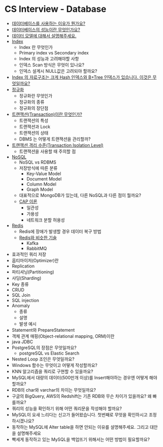 # CS Interview - Database

- [데이터베이스를 사용하는 이유가 뭔가요?](https://github.com/cow-coding/Keep-going-tech-interview/blob/main/Computer%20Science/Database/1.%20Why%20use%20database.md)
- [데이터베이스의 성능이란 무엇인가요?](https://github.com/cow-coding/Keep-going-tech-interview/blob/main/Computer%20Science/Database/2.%20Database%20performance.md)
- [데이터 모델에 대해서 설명해주세요.](https://github.com/cow-coding/Keep-going-tech-interview/blob/main/Computer%20Science/Database/3.%20Data%20model.md)
- [Index](https://github.com/cow-coding/Keep-going-tech-interview/blob/main/Computer%20Science/Database/4.%20Index.md)
  - Index 란 무엇인가    
  - Primary index vs Secondary index
  - Index 의 성능과 고려해야할 사항
  - 인덱스 Scan 방식은 무엇이 있나요?
  - 인덱스 설계시 NULL값은 고려되야 할까요?
- [Index 의 자료구조는 크게 Hash 인덱스와 B+Tree 인덱스가 있습니다. 이것은 무엇일까요?](https://github.com/cow-coding/Keep-going-tech-interview/blob/main/Computer%20Science/Database/5.%20Index%20Structure.md)
- [정규화](https://github.com/cow-coding/Keep-going-tech-interview/blob/main/Computer%20Science/Database/6.%20Normalization.md)
  - 정규화란 무엇인가
  - 정규화의 종류
  - 정규화의 장단점
- [트랜잭션(Transaction)이란 무엇인가?](https://github.com/cow-coding/Keep-going-tech-interview/blob/main/Computer%20Science/Database/7.%20Transaction.md)
  - 트랜잭션의 특성
  - 트랜잭션과 Lock
  - 트랜잭션의 상태
  - DBMS 는 어떻게 트랜잭션을 관리할까?
- [트랜잭션 격리 수준(Transaction Isolation Level)](https://github.com/cow-coding/Keep-going-tech-interview/blob/main/Computer%20Science/Database/8.%20Transaction%20Level.md)
  - 트랜잭션을 사용할 때 주의할 점
- [NoSQL](https://github.com/cow-coding/Keep-going-tech-interview/blob/main/Computer%20Science/Database/9.%20NoSQL.md)
  - NoSQL vs RDBMS  
  - 저장방식에 따른 분류
    - Key-Value Model
    - Document Model
    - Column Model
    - Graph Model
  - 대표적으로 MongoDB가 있는데, 다른 NoSQL과 다른 점이 뭘까요?
  - [CAP 이론](https://github.com/cow-coding/Keep-going-tech-interview/blob/main/Computer%20Science/Database/10.%20cap.md)
    - 일관성
    - 가용성
    - 네트워크 분할 허용성
- [Redis](https://github.com/cow-coding/Keep-going-tech-interview/blob/main/Computer%20Science/Database/11.%20Redis.md)
  - Redis에 장애가 발생할 경우 데이터 복구 방법
  - [Redis와 비슷한 기술](https://github.com/cow-coding/Keep-going-tech-interview/blob/main/Computer%20Science/Database/12.%20Broker.md)
    - Kafka
    - RabbitMQ
- 효과적인 쿼리 저장
- 옵티마이저(Optimizer)란
- Replication
- 파티셔닝(Partitioning)
- 샤딩(Sharding)
- Key 종류
- CRUD 
- SQL Join
- SQL injection
- Anomaly
  - 종류
  - 설명
  - 발생 예시
- Statement와 PrepareStatement
- 객체 관계 매핑(Object-relational mapping, ORM)이란
- java JDBC
- PostgreSQL의 장점은 무엇일까요?
  - postgreSQL vs Elastic Search
- Nested Loop 조인은 무엇일까요?
- Windows 함수는 무엇이고 어떻게 작성할까요?
- KNN 알고리즘을 쿼리로 구현할 수 있을까요?
- MySQL에서 대량의 데이터(500만개 이상)를 Insert해야하는 경우엔 어떻게 해야할까요?
- RDB의 char와 varchar의 차이는 무엇일까요?
- 구글의 BigQuery, AWS의 Redshift는 기존 RDB와 무슨 차이가 있을까요? 왜 빠를까요?
- 쿼리의 성능을 확인하기 위해 어떤 쿼리문을 작성해야 할까요?
- MySQL이 요새 느리다는 신고가 들어왔습니다. 첫번째로 무엇을 확인하시고 조정하시겠나요?
- 동작하는 MySQL에 Alter table을 하면 안되는 이유를 설명해주세요. 그리고 대안을 설명해주세요
- 빡세게 동작하고 있는 MySQL을 백업뜨기 위해서는 어떤 방법이 필요할까요?